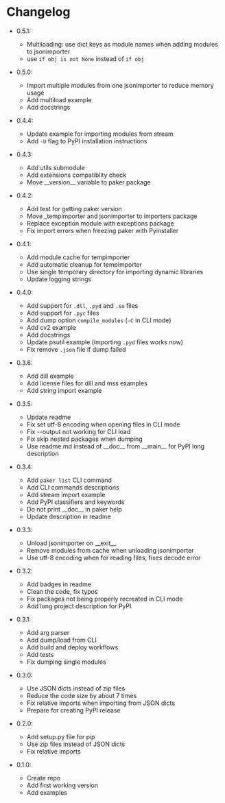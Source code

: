# Changelog

- 0.5.1:
  - Multiloading: use dict keys as module names when adding modules to jsonimporter
  - use `if obj is not None` instead of `if obj`

- 0.5.0:
  - Import multiple modules from one jsonimporter to reduce memory usage
  - Add multiload example
  - Add docstrings

- 0.4.4:
  - Update example for importing modules from stream
  - Add `-U` flag to PyPI installation instructions

- 0.4.3:
  - Add utils submodule
  - Add extensions compatiblity check
  - Move \_\_version__ variable to paker package

- 0.4.2:
  - Add test for getting paker version
  - Move _tempimporter and jsonimporter to importers package
  - Replace exception module with exceptions package  
  - Fix import errors when freezing paker with Pyinstaller

- 0.4.1:
  - Add module cache for tempimporter
  - Add automatic cleanup for tempimporter
  - Use single temporary directory for importing dynamic libraries  
  - Update logging strings

- 0.4.0:
  - Add support for `.dll`, `.pyd` and `.so` files
  - Add support for `.pyc` files
  - Add dump option `compile_modules` (`-C` in CLI mode)
  - Add cv2 example
  - Add docstrings
  - Update psutil example (importing `.pyd` files works now)
  - Fix remove `.json` file if dump failed

- 0.3.6:
  - Add dill example
  - Add license files for dill and mss examples
  - Add string import example

- 0.3.5:
  - Update readme
  - Fix set utf-8 encoding when opening files in CLI mode
  - Fix --output not working for CLI load
  - Fix skip nested packages when dumping
  - Use readme.md instead of \_\_doc__ from \_\_main__ for PyPI long description

- 0.3.4:
  - Add `paker list` CLI command
  - Add CLI commands descriptions
  - Add stream import example  
  - Add PyPI classifiers and keywords  
  - Do not print \_\_doc__ in paker help
  - Update description in readme
  
- 0.3.3:
  - Unload jsonimporter on \_\_exit__
  - Remove modules from cache when unloading jsonimporter
  - Use utf-8 encoding when for reading files, fixes decode error

- 0.3.2:
  - Add badges in readme
  - Clean the code, fix typos
  - Fix packages not being properly recreated in CLI mode
  - Add long project description for PyPI

- 0.3.1:
  - Add arg parser
  - Add dump/load from CLI
  - Add build and deploy workflows
  - Add tests
  - Fix dumping single modules

- 0.3.0:
  - Use JSON dicts instead of zip files
  - Reduce the code size by about 7 times
  - Fix relative imports when importing from JSON dicts
  - Prepare for creating PyPI release

- 0.2.0:
  - Add setup.py file for pip
  - Use zip files instead of JSON dicts
  - Fix relative imports

- 0.1.0:
  - Create repo
  - Add first working version
  - Add examples
